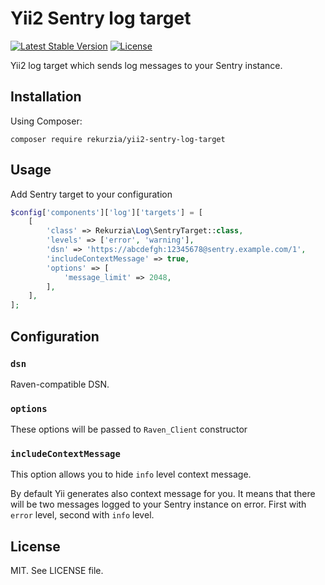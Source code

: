 # Yii2 Sentry log target

[![Latest Stable Version](https://poser.pugx.org/rekurzia/yii2-sentry-log-target/v/stable)](https://github.com/rekurzia/yii2-sentry-log-target/releases)
[![License](https://poser.pugx.org/rekurzia/yii2-sentry-log-target/license)](https://github.com/rekurzia/yii2-sentry-log-target/blob/master/LICENSE.md)

Yii2 log target which sends log messages to your Sentry instance.

## Installation

Using Composer:

```
composer require rekurzia/yii2-sentry-log-target
```

## Usage

Add Sentry target to your configuration

```php
$config['components']['log']['targets'] = [
    [
        'class' => Rekurzia\Log\SentryTarget::class,
        'levels' => ['error', 'warning'],
        'dsn' => 'https://abcdefgh:12345678@sentry.example.com/1',
        'includeContextMessage' => true,
        'options' => [
            'message_limit' => 2048,
        ],
    ],
];
```

## Configuration

### `dsn`

Raven-compatible DSN.

### `options`

These options will be passed to `Raven_Client` constructor

### `includeContextMessage`

This option allows you to hide `info` level context message.

By default Yii generates also context message for you. It means that there will
be two messages logged to your Sentry instance on error. First with `error`
level, second with `info` level.

## License

MIT. See LICENSE file.
